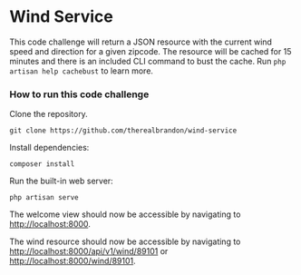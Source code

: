 # Wind Service

This code challenge will return a JSON resource with the current wind speed and direction for a given zipcode. The resource will be cached for 15 minutes and there is an included CLI command to bust the cache. Run `php artisan help cachebust` to learn more.

### How to run this code challenge

Clone the repository.
```
git clone https://github.com/therealbrandon/wind-service
```

Install dependencies:
```
composer install
```

Run the built-in web server:
```
php artisan serve
```

The welcome view should now be accessible by navigating to [http://localhost:8000](http://localhost:8000).

The wind resource should now be accessible by navigating to [http://localhost:8000/api/v1/wind/89101](http://localhost:8000/api/v1/wind/89101) or [http://localhost:8000/wind/89101](http://localhost:8000/wind/89101).
